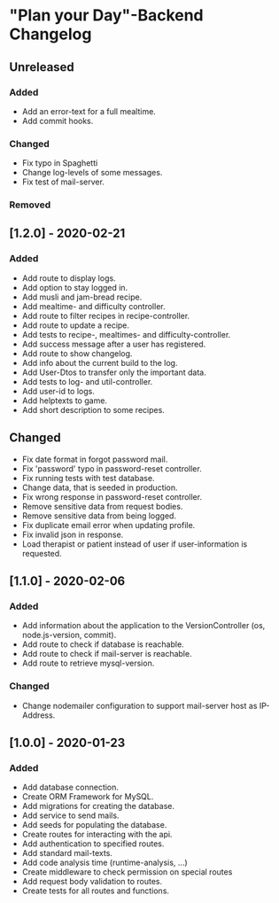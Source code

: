 # "Plan your Day"-Backend Changelog 

## Unreleased

### Added
- Add an error-text for a full mealtime.
- Add commit hooks.

### Changed
- Fix typo in Spaghetti
- Change log-levels of some messages.
- Fix test of mail-server. 

### Removed

## [1.2.0] - 2020-02-21
### Added
 - Add route to display logs.
 - Add option to stay logged in.
 - Add musli and jam-bread recipe.
 - Add mealtime- and difficulty controller.
 - Add route to filter recipes in recipe-controller.
 - Add route to update a recipe.
 - Add tests to recipe-, mealtimes- and difficulty-controller.
 - Add success message after a user has registered.
 - Add route to show changelog.
 - Add info about the current build to the log.
 - Add User-Dtos to transfer only the important data.
 - Add tests to log- and util-controller.
 - Add user-id to logs.
 - Add helptexts to game.
 - Add short description to some recipes.
 
## Changed
 - Fix date format in forgot password mail.
 - Fix 'password' typo in password-reset controller.
 - Fix running tests with test database.
 - Change data, that is seeded in production.
 - Fix wrong response in password-reset controller.
 - Remove sensitive data from request bodies.
 - Remove sensitive data from being logged.
 - Fix duplicate email error when updating profile.
 - Fix invalid json in response.
 - Load therapist or patient instead of user if user-information is requested.
 
## [1.1.0] - 2020-02-06
### Added
 - Add information about the application to the VersionController (os, node.js-version, commit).
 - Add route to check if database is reachable.
 - Add route to check if mail-server is reachable.
 - Add route to retrieve mysql-version.
 
### Changed
 - Change nodemailer configuration to support mail-server host as IP-Address.

## [1.0.0] - 2020-01-23
### Added
 - Add database connection.
 - Create ORM Framework for MySQL.
 - Add migrations for creating the database.
 - Add service to send mails.
 - Add seeds for populating the database.
 - Create routes for interacting with the api.
 - Add authentication to specified routes.
 - Add standard mail-texts.
 - Add code analysis time (runtime-analysis, ...)
 - Create middleware to check permission on special routes
 - Add request body validation to routes.
 - Create tests for all routes and functions.

